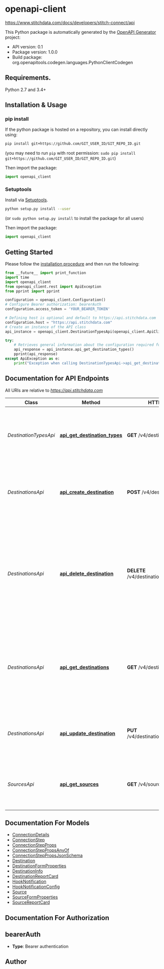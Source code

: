 # openapi-client
https://www.stitchdata.com/docs/developers/stitch-connect/api

This Python package is automatically generated by the [OpenAPI Generator](https://openapi-generator.tech) project:

- API version: 0.1
- Package version: 1.0.0
- Build package: org.openapitools.codegen.languages.PythonClientCodegen

## Requirements.

Python 2.7 and 3.4+

## Installation & Usage
### pip install

If the python package is hosted on a repository, you can install directly using:

```sh
pip install git+https://github.com/GIT_USER_ID/GIT_REPO_ID.git
```
(you may need to run `pip` with root permission: `sudo pip install git+https://github.com/GIT_USER_ID/GIT_REPO_ID.git`)

Then import the package:
```python
import openapi_client 
```

### Setuptools

Install via [Setuptools](http://pypi.python.org/pypi/setuptools).

```sh
python setup.py install --user
```
(or `sudo python setup.py install` to install the package for all users)

Then import the package:
```python
import openapi_client
```

## Getting Started

Please follow the [installation procedure](#installation--usage) and then run the following:

```python
from __future__ import print_function
import time
import openapi_client
from openapi_client.rest import ApiException
from pprint import pprint

configuration = openapi_client.Configuration()
# Configure Bearer authorization: bearerAuth
configuration.access_token = 'YOUR_BEARER_TOKEN'

# Defining host is optional and default to https://api.stitchdata.com
configuration.host = "https://api.stitchdata.com"
# Create an instance of the API class
api_instance = openapi_client.DestinationTypesApi(openapi_client.ApiClient(configuration))

try:
    # Retrieves general information about the configuration required for all supported destination types. 
    api_response = api_instance.api_get_destination_types()
    pprint(api_response)
except ApiException as e:
    print("Exception when calling DestinationTypesApi->api_get_destination_types: %s\n" % e)

```

## Documentation for API Endpoints

All URIs are relative to *https://api.stitchdata.com*

Class | Method | HTTP request | Description
------------ | ------------- | ------------- | -------------
*DestinationTypesApi* | [**api_get_destination_types**](docs/DestinationTypesApi.md#api_get_destination_types) | **GET** /v4/destination-types | Retrieves general information about the configuration required for all supported destination types. 
*DestinationsApi* | [**api_create_destination**](docs/DestinationsApi.md#api_create_destination) | **POST** /v4/destinations | Creates a new destination. Only a single destination is supported per Stitch client account. 
*DestinationsApi* | [**api_delete_destination**](docs/DestinationsApi.md#api_delete_destination) | **DELETE** /v4/destinations/{destination_id} | Deletes an existing destination. Note: Stitch requires a destination to replicate data. Replication will be paused until a new destination is created and has a successful connection. 
*DestinationsApi* | [**api_get_destinations**](docs/DestinationsApi.md#api_get_destinations) | **GET** /v4/destinations | Lists the destination currently in use for a Stitch account. Only a single data warehouse is supported per Stitch client account. 
*DestinationsApi* | [**api_update_destination**](docs/DestinationsApi.md#api_update_destination) | **PUT** /v4/destinations/{destination_id} | Updates an existing destination. Modifications to the type attribute are not supported. 
*SourcesApi* | [**api_get_sources**](docs/SourcesApi.md#api_get_sources) | **GET** /v4/sources | Lists the sources for an account, including active, paused, and deleted sources. 


## Documentation For Models

 - [ConnectionDetails](docs/ConnectionDetails.md)
 - [ConnectionStep](docs/ConnectionStep.md)
 - [ConnectionStepProps](docs/ConnectionStepProps.md)
 - [ConnectionStepPropsAnyOf](docs/ConnectionStepPropsAnyOf.md)
 - [ConnectionStepPropsJsonSchema](docs/ConnectionStepPropsJsonSchema.md)
 - [Destination](docs/Destination.md)
 - [DestinationFormProperties](docs/DestinationFormProperties.md)
 - [DestinationInfo](docs/DestinationInfo.md)
 - [DestinationReportCard](docs/DestinationReportCard.md)
 - [HookNotification](docs/HookNotification.md)
 - [HookNotificationConfig](docs/HookNotificationConfig.md)
 - [Source](docs/Source.md)
 - [SourceFormProperties](docs/SourceFormProperties.md)
 - [SourceReportCard](docs/SourceReportCard.md)


## Documentation For Authorization


## bearerAuth

- **Type**: Bearer authentication


## Author




